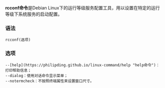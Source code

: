 **rcconf命令**是Debian Linux下的运行等级服务配置工具，用以设置在特定的运行等级下系统服务的启动配置。

### 语法  

```
rcconf(选项)
```

### 选项  

```
--[help](https://philipding.github.io/linux-command/help "help命令")：打印帮助信息；
--dialog：使用对话命令显示菜单；
--notermcheck：不按照终端属性来设置窗口尺寸。
```